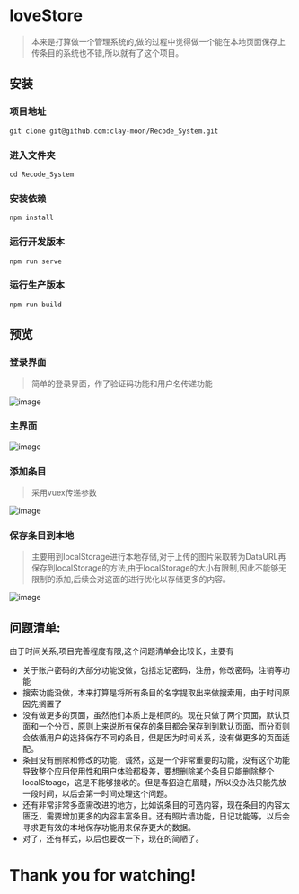 loveStore
=
>本来是打算做一个管理系统的,做的过程中觉得做一个能在本地页面保存上传条目的系统也不错,所以就有了这个项目。


## 安装
### 项目地址
```
git clone git@github.com:clay-moon/Recode_System.git
```
### 进入文件夹
```
cd Recode_System
```
### 安装依赖
```
npm install
```
### 运行开发版本
```
npm run serve
```
### 运行生产版本
```
npm run build
```

## 预览
### 登录界面

>简单的登录界面，作了验证码功能和用户名传递功能

![image](https://user-images.githubusercontent.com/90896142/158959880-ae827ebe-3061-46c7-bbdd-500f556a51fa.png)
### 主界面
![image](https://user-images.githubusercontent.com/90896142/158960371-aca60bca-04e6-41dc-8d50-f393bd71d31e.png)
### 添加条目

>采用vuex传递参数

![image](https://user-images.githubusercontent.com/90896142/158964499-45df5ecf-c9aa-4edf-ae05-5d675462f606.png)
### 保存条目到本地

>主要用到localStorage进行本地存储,对于上传的图片采取转为DataURL再保存到localStorage的方法,由于localStorage的大小有限制,因此不能够无限制的添加,后续会对这面的进行优化以存储更多的内容。

![image](https://user-images.githubusercontent.com/90896142/158970508-ae22da7d-d092-4248-b4ef-85903253a42e.png)

## 问题清单:

  由于时间关系,项目完善程度有限,这个问题清单会比较长，主要有
* 关于账户密码的大部分功能没做，包括忘记密码，注册，修改密码，注销等功能
* 搜索功能没做，本来打算是将所有条目的名字提取出来做搜索用，由于时间原因先搁置了
* 没有做更多的页面，虽然他们本质上是相同的。现在只做了两个页面，默认页面和一个分页，原则上来说所有保存的条目都会保存到到默认页面，而分页则会依循用户的选择保存不同的条目，但是因为时间关系，没有做更多的页面适配。
* 条目没有删除和修改的功能，诚然，这是一个非常重要的功能，没有这个功能导致整个应用使用性和用户体验都极差，要想删除某个条目只能删除整个localStoage，这是不能够接收的。但是春招迫在眉睫，所以没办法只能先放一段时间，以后会第一时间处理这个问题。
* 还有非常非常多亟需改进的地方，比如说条目的可选内容，现在条目的内容太匮乏，需要增加更多的内容丰富条目。还有照片墙功能，日记功能等，以后会寻求更有效的本地保存功能用来保存更大的数据。
* 对了，还有样式，以后也要改一下，现在的简陋了。

Thank you for watching!
=
